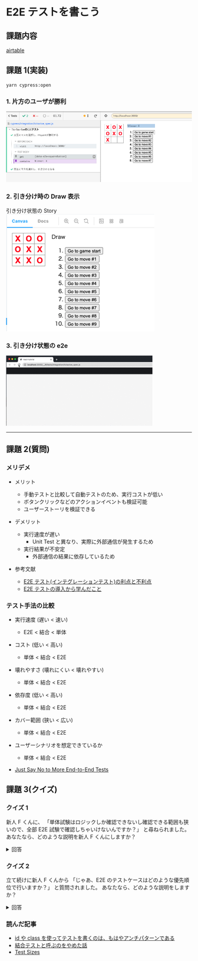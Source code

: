 # E2E テストを書こう

## 課題内容

[airtable](https://airtable.com/tblTnXBXFOYJ0J7lZ/viwyi8muFtWUlhNKG/rec0AYtjGREPetZL4?blocks=hide)

## 課題 1(実装)

```bash
yarn cypress:open
```

### 1. 片方のユーザが勝利

![PlayerXの勝利](./image/e2e_task1_1.png)

### 2. 引き分け時の Draw 表示

引き分け状態の Story
![引き分け](./image/e2e_task1_2_storyshots.png)

### 3. 引き分け状態の e2e

![引き分け](./image/e2e_draw_pattern.gif)

---

## 課題 2(質問)

### メリデメ

- メリット
  - 手動テストと比較して自動テストのため、実行コストが低い
  - ボタンクリックなどのアクションイベントも検証可能
  - ユーザーストーリを検証できる
- デメリット

  - 実行速度が遅い
    - Unit Test と異なり、実際に外部通信が発生するため
  - 実行結果が不安定
    - 外部通信の結果に依存しているため

- 参考文献
  - [E2E テスト(インテグレーションテスト)の利点と不利点](https://qiita.com/NAKKA-K/items/58d6b8476a3717179bda)
  - [E2E テストの導入から学んだこと](https://qiita.com/mt0m/items/7e18d8802843d9f60d28)

### テスト手法の比較

- 実行速度 (遅い < 速い)
  - E2E < 結合 < 単体
- コスト (低い < 高い)
  - 単体 < 結合 < E2E
- 壊れやすさ (壊れにくい < 壊れやすい)
  - 単体 < 結合 < E2E
- 依存度 (低い < 高い)
  - 単体 < 結合 < E2E
- カバー範囲 (狭い < 広い)
  - 単体 < 結合 < E2E
- ユーザーシナリオを想定できているか

  - 単体 < 結合 < E2E

- [Just Say No to More End-to-End Tests](https://testing.googleblog.com/2015/04/just-say-no-to-more-end-to-end-tests.html)

## 課題 3(クイズ)

### クイズ 1

新人 F くんに、
「単体試験はロジックしか確認できないし確認できる範囲も狭いので、全部 E2E 試験で確認しちゃいけないんですか？」
と尋ねられました。
あなたなら、どのような説明を新人 F くんにしますか？

<details><summary>回答</summary><div>

- そもそも、テスト目的が異なる。
  - 単体試験は、各モジュールが正しい挙動をするか確認するために実施する。
  - E2E 試験は、実際のユーザーシナリオが正しい挙動をするかを確認するために実施する。
- E2E 試験だけだと、ユーザーシナリオが正しいことしか担保できない。そのため、各モジュール間の挙動が正しいかはわからない。
- 単体試験は各モジュールの挙動が正しいことを担保するだけではなく、各モジュールの責務をシンプルにする役割も兼ね備えているため必須である。
- また、E2E 試験は壊れやすく実行速度も遅いため、全てを E2E 試験で網羅することは現実的ではない。

</div></details>

### クイズ 2

立て続けに新人 F くんから
「じゃあ、E2E のテストケースはどのような優先順位で行いますか？」
と質問されました。
あなたなら、どのような説明をしますか？

<details><summary>回答</summary><div>

- ユーザーシナリオの重要度の高い順
- 判断基準は、このユーザーシナリオが失敗したらサービスの意義に関わるかどうか

* [E2E テストについて考えてみた](https://blog.mmmcorp.co.jp/blog/2017/03/10/E2ETest/#outline__3_2)
</div></details>

### 読んだ記事

- [id や class を使ってテストを書くのは、もはやアンチパターンである](https://qiita.com/akameco/items/519f7e4d5442b2a9d2da)
- [結合テストと呼ぶのをやめた話](http://akito0107.hatenablog.com/entry/2018/08/27/190333)
- [Test Sizes](https://testing.googleblog.com/2010/12/test-sizes.html)
